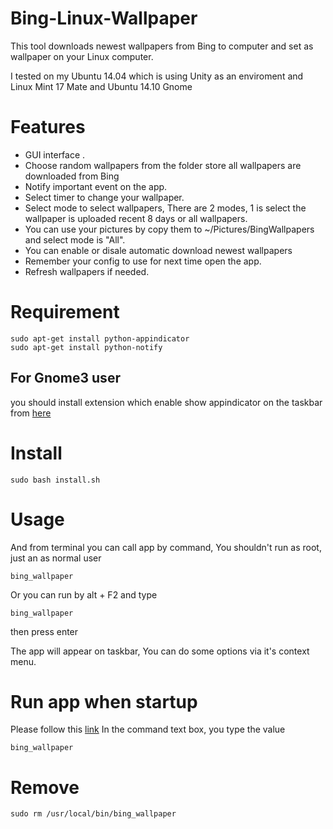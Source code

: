 Bing-Linux-Wallpaper
====================

This tool downloads newest wallpapers from Bing to computer and set as wallpaper on your Linux computer.

I tested on my Ubuntu 14.04 which is using Unity as an enviroment and Linux Mint 17 Mate and Ubuntu 14.10 Gnome

# Features

- GUI interface .
- Choose random wallpapers from the folder store all wallpapers are downloaded from Bing
- Notify important event on the app.
- Select timer to change your wallpaper.
- Select mode to select wallpapers, There are 2 modes, 1 is select the wallpaper is uploaded recent 8 days or all wallpapers.
- You can use your pictures by copy them to ~/Pictures/BingWallpapers and select mode is "All".
- You can enable or disale automatic download newest wallpapers
- Remember your config to use for next time open the app.
- Refresh wallpapers if needed.

# Requirement

```
sudo apt-get install python-appindicator
sudo apt-get install python-notify
```

## For Gnome3 user
you should install extension which enable show appindicator on the taskbar from [here](https://extensions.gnome.org/extension/615/appindicator-support/)


# Install 

```
sudo bash install.sh
```

# Usage
And from terminal you can call app by command, You shouldn't run as root, just an as normal user

```
bing_wallpaper
```

Or you can run by alt + F2 and type 
```
bing_wallpaper

```
then press enter

The app will appear on taskbar, You can do some options via it's context menu.

# Run app when startup
Please follow this [link](http://www.howtogeek.com/189995/how-to-manage-startup-applications-in-ubuntu-14.04/)
In the command text box, you type the value

```
bing_wallpaper
```


# Remove

```
sudo rm /usr/local/bin/bing_wallpaper
```